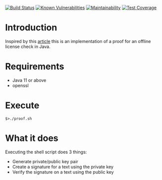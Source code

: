 [![Build Status](https://travis-ci.org/r4fterman/generate-validate-license.svg?branch=master)](https://travis-ci.org/r4fterman/generate-validate-license)
[![Known Vulnerabilities](https://snyk.io/test/github/r4fterman/generate-validate-license/badge.svg?targetFile=pom.xml)](https://snyk.io/test/github/r4fterman/generate-validate-license?targetFile=pom.xml)
[![Maintainability](https://api.codeclimate.com/v1/badges/10e5d8a936e65a3e38d3/maintainability)](https://codeclimate.com/github/r4fterman/generate-validate-license/maintainability)
[![Test Coverage](https://api.codeclimate.com/v1/badges/10e5d8a936e65a3e38d3/test_coverage)](https://codeclimate.com/github/r4fterman/generate-validate-license/test_coverage)

# Introduction
Inspired by this [article](https://build-system.fman.io/generating-license-keys) this is an implementation of a proof for an offline license check in Java.

# Requirements
- Java 11 or above
- openssl

# Execute

    $>./proof.sh
    
# What it does
Executing the shell script does 3 things:
- Generate private/public key pair
- Create a signature for a text using the private key
- Verify the signature on a text using the public key